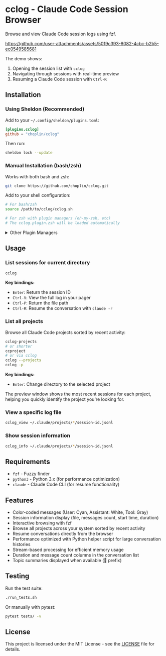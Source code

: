 # cclog - Claude Code Session Browser

Browse and view Claude Code session logs using fzf.

https://github.com/user-attachments/assets/5019c393-8082-4cbc-b2b5-ec0549585681

The demo shows:

1. Opening the session list with `cclog`
2. Navigating through sessions with real-time preview
3. Resuming a Claude Code session with `Ctrl-R`

## Installation

### Using Sheldon (Recommended)

Add to your `~/.config/sheldon/plugins.toml`:

```toml
[plugins.cclog]
github = "choplin/cclog"
```

Then run:

```bash
sheldon lock --update
```

### Manual Installation (bash/zsh)

Works with both bash and zsh:

```bash
git clone https://github.com/choplin/cclog.git
```

Add to your shell configuration:

```bash
# For bash/zsh
source /path/to/cclog/cclog.sh

# For zsh with plugin managers (oh-my-zsh, etc)
# The cclog.plugin.zsh will be loaded automatically
```

<details>
<summary>Other Plugin Managers</summary>

> **Note:** These methods haven't been tested but should work thanks to the standard `.plugin.zsh` file structure. Please open an issue if you encounter any problems!

#### Oh-My-Zsh

```bash
git clone https://github.com/choplin/cclog ${ZSH_CUSTOM:-~/.oh-my-zsh/custom}/plugins/cclog
```

Then add `cclog` to the plugins array in your `~/.zshrc`:

```bash
plugins=(... cclog)
```

#### Zinit

```bash
zinit load choplin/cclog
```

#### Zplug

```bash
zplug "choplin/cclog"
```

#### Antigen

```bash
antigen bundle choplin/cclog
```

#### Zgen

```bash
zgen load choplin/cclog
```

#### Antibody

```bash
antibody bundle choplin/cclog
```

</details>

## Usage

### List sessions for current directory

```bash
cclog
```

**Key bindings:**

- `Enter`: Return the session ID
- `Ctrl-V`: View the full log in your pager
- `Ctrl-P`: Return the file path
- `Ctrl-R`: Resume the conversation with `claude -r`

### List all projects

Browse all Claude Code projects sorted by recent activity:

```bash
cclog-projects
# or shorter
ccproject
# or via cclog
cclog --projects
cclog -p
```

**Key bindings:**

- `Enter`: Change directory to the selected project

The preview window shows the most recent sessions for each project, helping you quickly identify the project you're looking for.

### View a specific log file

```bash
cclog_view ~/.claude/projects/*/session-id.jsonl
```

### Show session information

```bash
cclog_info ~/.claude/projects/*/session-id.jsonl
```

## Requirements

- `fzf` - Fuzzy finder
- `python3` - Python 3.x (for performance optimization)
- `claude` - Claude Code CLI (for resume functionality)

## Features

- Color-coded messages (User: Cyan, Assistant: White, Tool: Gray)
- Session information display (file, messages count, start time, duration)
- Interactive browsing with fzf
- Browse all projects across your system sorted by recent activity
- Resume conversations directly from the browser
- Performance optimized with Python helper script for large conversation histories
- Stream-based processing for efficient memory usage
- Duration and message count columns in the conversation list
- Topic summaries displayed when available (📑 prefix)

## Testing

Run the test suite:

```bash
./run_tests.sh
```

Or manually with pytest:

```bash
pytest tests/ -v
```

## License

This project is licensed under the MIT License - see the [LICENSE](LICENSE) file for details.
